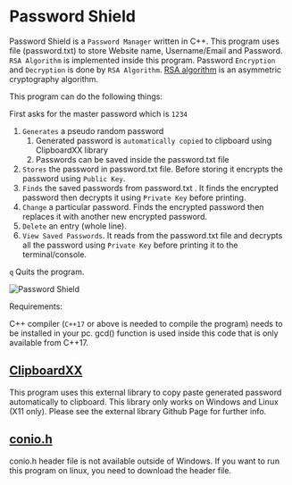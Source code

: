 # Password Shield

 Password Shield is a `Password Manager` written in C++. This program uses file (password.txt) to store Website name, Username/Email and Password. `RSA Algorithm` is implemented inside this program. Password `Encryption` and `Decryption` is done by `RSA Algorithm`. [RSA algorithm](https://www.geeksforgeeks.org/rsa-algorithm-cryptography/) is an asymmetric cryptography algorithm.

This program can do the following things:

First asks for the master password which is `1234`

1. `Generates` a pseudo random password
   1. Generated password is `automatically copied` to clipboard using ClipboardXX library
   2. Passwords can be saved inside the password.txt file
2. `Stores` the password in password.txt file. Before storing it encrypts the password using `Public Key`.
3. `Finds` the saved passwords from password.txt . It finds the encrypted password then decrypts it using `Private Key` before printing.
4. `Change` a particular password. Finds the encrypted password then replaces it with another new encrypted password.
5. `Delete` an entry (whole line).
6. `View Saved Passwords`. It reads from the password.txt file and decrypts all the password using `Private Key` before printing it to the terminal/console.

`q` Quits the program.

![Password Shield](https://github.com/SdAm1n/password_shield/blob/146386042e2a06edab7b7b37789d36e885febd9b/password_shield.png)

Requirements:

C++ compiler (`C++17` or above is needed to compile the program) needs to be installed in your pc.
gcd() function is used inside this code that is only available from C++17.

## [ClipboardXX](https://github.com/Arian8j2/ClipboardXX)

This program uses this external library to copy paste generated password automatically to clipboard. This library only works on Windows and Linux (X11 only).
Please see the external library Github Page for further info.

## [conio.h](https://github.com/zoelabbb/conio.h)

conio.h header file is not available outside of Windows. If you want to run this program on linux, you need
to download the header file.
